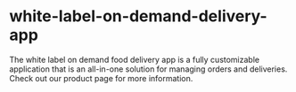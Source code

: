 # white-label-on-demand-delivery-app
The white label on demand food delivery app is a fully customizable application that is an all-in-one solution for managing orders and deliveries. Check out our product page for more information.
